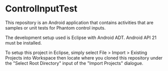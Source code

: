 # ControlInputTest
This repository is an Android application that contains activities that are samples or unit tests for Phantom control inputs.

The development setup used is Eclipse with Android ADT. Android API 21 must be installed.

To setup this project in Eclipse, simply select File > Import > Existing Projects into Workspace then locate where you cloned this repository under the "Select Root Directory" input of the "Import Projects" dialogue.

